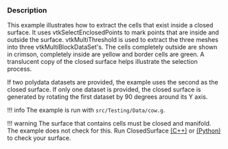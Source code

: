 ### Description

This example illustrates how to extract the cells that exist inside a closed surface.
It uses vtkSelectEnclosedPoints to mark points that are inside and outside the surface. vtkMultiThreshold is used to extract the three meshes into three vtkMultiBlockDataSet's. The cells completely outside are shown in crimson, completely inside are yellow and border cells are green. A translucent copy of the closed surface helps illustrate the selection process.

If two polydata datasets are provided, the example uses the second as the closed surface. If only one dataset is provided, the closed surface is generated by rotating the first dataset by 90 degrees around its Y axis.

!!! info
    The example is run with `src/Testing/Data/cow.g`.

!!! warning
    The surface that contains cells must be closed and manifold. The example does not check for this. Run ClosedSurface [(C++)](../../../Cxx/ClosedSurface) or [(Python)](../ClosedSurface) to check your surface.
